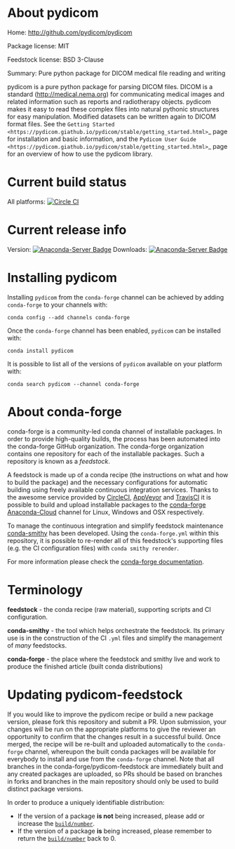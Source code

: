 About pydicom
=============

Home: http://github.com/pydicom/pydicom

Package license: MIT

Feedstock license: BSD 3-Clause

Summary: Pure python package for DICOM medical file reading and writing

pydicom is a pure python package for parsing DICOM files. DICOM is a
standard (http://medical.nema.org) for communicating medical images and
related information such as reports and radiotherapy objects.  pydicom
makes it easy to read these complex files into natural pythonic structures
for easy manipulation. Modified datasets can be written again to DICOM
format files. See the `Getting Started
<https://pydicom.giathub.io/pydicom/stable/getting_started.html>`_ page for
installation and basic information, and the `Pydicom User Guide
<https://pydicom.giathub.io/pydicom/stable/getting_started.html>`_ page for
an overview of how to use the pydicom library.


Current build status
====================

All platforms: [![Circle CI](https://circleci.com/gh/conda-forge/pydicom-feedstock.svg?style=shield)](https://circleci.com/gh/conda-forge/pydicom-feedstock)

Current release info
====================
Version: [![Anaconda-Server Badge](https://anaconda.org/conda-forge/pydicom/badges/version.svg)](https://anaconda.org/conda-forge/pydicom)
Downloads: [![Anaconda-Server Badge](https://anaconda.org/conda-forge/pydicom/badges/downloads.svg)](https://anaconda.org/conda-forge/pydicom)

Installing pydicom
==================

Installing `pydicom` from the `conda-forge` channel can be achieved by adding `conda-forge` to your channels with:

```
conda config --add channels conda-forge
```

Once the `conda-forge` channel has been enabled, `pydicom` can be installed with:

```
conda install pydicom
```

It is possible to list all of the versions of `pydicom` available on your platform with:

```
conda search pydicom --channel conda-forge
```


About conda-forge
=================

conda-forge is a community-led conda channel of installable packages.
In order to provide high-quality builds, the process has been automated into the
conda-forge GitHub organization. The conda-forge organization contains one repository
for each of the installable packages. Such a repository is known as a *feedstock*.

A feedstock is made up of a conda recipe (the instructions on what and how to build
the package) and the necessary configurations for automatic building using freely
available continuous integration services. Thanks to the awesome service provided by
[CircleCI](https://circleci.com/), [AppVeyor](http://www.appveyor.com/)
and [TravisCI](https://travis-ci.org/) it is possible to build and upload installable
packages to the [conda-forge](https://anaconda.org/conda-forge)
[Anaconda-Cloud](http://docs.anaconda.org/) channel for Linux, Windows and OSX respectively.

To manage the continuous integration and simplify feedstock maintenance
[conda-smithy](http://github.com/conda-forge/conda-smithy) has been developed.
Using the ``conda-forge.yml`` within this repository, it is possible to re-render all of
this feedstock's supporting files (e.g. the CI configuration files) with ``conda smithy rerender``.

For more information please check the [conda-forge documentation](https://conda-forge.org/docs/).

Terminology
===========

**feedstock** - the conda recipe (raw material), supporting scripts and CI configuration.

**conda-smithy** - the tool which helps orchestrate the feedstock.
                   Its primary use is in the construction of the CI ``.yml`` files
                   and simplify the management of *many* feedstocks.

**conda-forge** - the place where the feedstock and smithy live and work to
                  produce the finished article (built conda distributions)


Updating pydicom-feedstock
==========================

If you would like to improve the pydicom recipe or build a new
package version, please fork this repository and submit a PR. Upon submission,
your changes will be run on the appropriate platforms to give the reviewer an
opportunity to confirm that the changes result in a successful build. Once
merged, the recipe will be re-built and uploaded automatically to the
`conda-forge` channel, whereupon the built conda packages will be available for
everybody to install and use from the `conda-forge` channel.
Note that all branches in the conda-forge/pydicom-feedstock are
immediately built and any created packages are uploaded, so PRs should be based
on branches in forks and branches in the main repository should only be used to
build distinct package versions.

In order to produce a uniquely identifiable distribution:
 * If the version of a package **is not** being increased, please add or increase
   the [``build/number``](http://conda.pydata.org/docs/building/meta-yaml.html#build-number-and-string).
 * If the version of a package **is** being increased, please remember to return
   the [``build/number``](http://conda.pydata.org/docs/building/meta-yaml.html#build-number-and-string)
   back to 0.